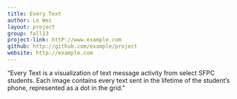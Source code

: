 ```yaml
---
title: Every Text
author: Le Wei
layout: project
group: fall13
project-link: httP://www.example.com
github: http://github.com/example/project
website: http://example.com
---
```

“Every Text is a visualization of text message activity from select SFPC students. Each image contains every text sent in the lifetime of the student’s phone, represented as a dot in the grid.”